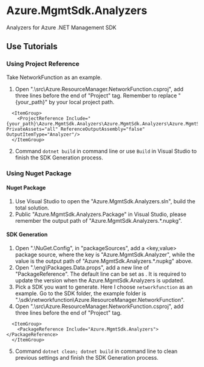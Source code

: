 # Azure.MgmtSdk.Analyzers
Analyzers for Azure .NET Management SDK

## Use Tutorials

### Using Project Reference
Take NetworkFunction as an example.
1. Open ".\src\Azure.ResourceManager.NetworkFunction.csproj", add three lines before the end of "Project" tag. Remember to replace "{your_path}" by your local project path.
```
  <ItemGroup>
    <ProjectReference Include="{your_path}\Azure.MgmtSdk.Analyzers\Azure.MgmtSdk.Analyzers\Azure.MgmtSdk.Analyzers.csproj" PrivateAssets="all" ReferenceOutputAssembly="false" OutputItemType="Analyzer"/>
  </ItemGroup>
```
2. Command `dotnet build` in command line or use `Build` in Visual Studio to finish the SDK Generation process.


### Using Nuget Package
#### Nuget Package
1. Use Visual Studio to open the "Azure.MgmtSdk.Analyzers.sln", build the total solution.
2. Public "Azure.MgmtSdk.Analyzers.Package" in Visual Studio, please remember the output path of "Azure.MgmtSdk.Analyzers.*.nupkg".

#### SDK Generation
1. Open ".\NuGet.Config", in "packageSources", add a <key,value> package source, where the key is "Azure.MgmtSdk.Analyzer", while the value is the output path of "Azure.MgmtSdk.Analyzers.*.nupkg" above.
2. Open ".\eng\Packages.Data.props", add a new line of "PackageReference". The default line can be set as <PackageReference Update="Azure.MgmtSdk.Analyzers" Version="0.1.0" PrivateAssets="All"/>. It is required to update the version when the Azure.MgmtSdk.Analyzers is updated.
3. Pick a SDK you want to generate. Here I choose `networkfunction` as an example. Go to the SDK folder, the example folder is ".\sdk\networkfunction\Azure.ResourceManager.NetworkFunction".
4. Open ".\src\Azure.ResourceManager.NetworkFunction.csproj", add three lines before the end of "Project" tag.
```
  <ItemGroup>
    <PackageReference Include="Azure.MgmtSdk.Analyzers"></PackageReference>
  </ItemGroup>
```
5. Command `dotnet clean; dotnet build` in command line to clean previous settings and finish the SDK Generation process.
